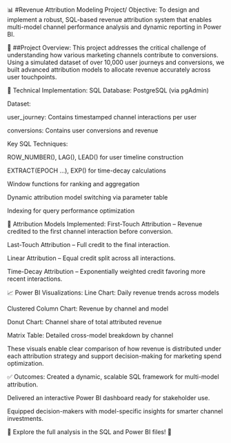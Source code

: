 📊 #Revenue Attribution Modeling Project/
Objective:
To design and implement a robust, SQL-based revenue attribution system that enables multi-model channel performance analysis and dynamic reporting in Power BI.

🧠 ##Project Overview:
This project addresses the critical challenge of understanding how various marketing channels contribute to conversions. Using a simulated dataset of over 10,000 user journeys and conversions, we built advanced attribution models to allocate revenue accurately across user touchpoints.

🔧 Technical Implementation:
SQL Database: PostgreSQL (via pgAdmin)

Dataset:

user_journey: Contains timestamped channel interactions per user

conversions: Contains user conversions and revenue

Key SQL Techniques:

ROW_NUMBER(), LAG(), LEAD() for user timeline construction

EXTRACT(EPOCH ...), EXP() for time-decay calculations

Window functions for ranking and aggregation

Dynamic attribution model switching via parameter table

Indexing for query performance optimization

🧮 Attribution Models Implemented:
First-Touch Attribution – Revenue credited to the first channel interaction before conversion.

Last-Touch Attribution – Full credit to the final interaction.

Linear Attribution – Equal credit split across all interactions.

Time-Decay Attribution – Exponentially weighted credit favoring more recent interactions.

📈 Power BI Visualizations:
Line Chart: Daily revenue trends across models

Clustered Column Chart: Revenue by channel and model

Donut Chart: Channel share of total attributed revenue

Matrix Table: Detailed cross-model breakdown by channel

These visuals enable clear comparison of how revenue is distributed under each attribution strategy and support decision-making for marketing spend optimization.

✅ Outcomes:
Created a dynamic, scalable SQL framework for multi-model attribution.

Delivered an interactive Power BI dashboard ready for stakeholder use.

Equipped decision-makers with model-specific insights for smarter channel investments.

🔗 Explore the full analysis in the SQL and Power BI files! 🚀
